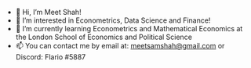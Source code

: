 - 👋 Hi, I’m Meet Shah!
- 👀 I’m interested in Econometrics, Data Science and Finance!
- 🌱 I’m currently learning Econometrics and Mathematical Economics at the London School of Economics and Political Science
- 📫 You can contact me by email at:  meetsamshah@gmail.com or Discord: Flario #5887
